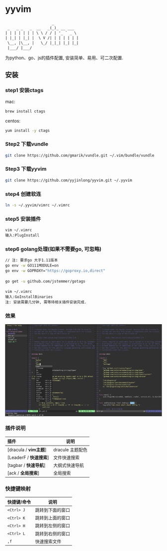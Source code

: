 # yyvim
```
                     _
 _   _ _   _  __   _(_)_ __ ___
| | | | | | | \ \ / / | '_ ` _ \
| |_| | |_| |  \ V /| | | | | | |
 \__, |\__, |   \_/ |_|_| |_| |_|
 |___/ |___/
```

为python、go、js的插件配置, 安装简单、易用、可二次配置.

## 安装

### step1 安装ctags
mac:
```bash
brew install ctags
```

centos:
```bash
yum install -y ctags
```

### Step2 下载vundle
```bash
git clone https://github.com/gmarik/vundle.git ~/.vim/bundle/vundle
```

### Step3 下载yyvim
```bash
git clone https://github.com/yyjinlong/yyvim.git ~/.yyvim
```

### step4 创建软连
```bash
ln -s ~/.yyvim/vimrc ~/.vimrc
```

### step5 安装插件
```bash
vim ~/.vimrc
输入:PlugInstall
```

### step6 golang处理(如果不需要go, 可忽略)
```bash
// 注: 要求go 大于1.11版本
go env -w GO111MODULE=on
go env -w GOPROXY="https://goproxy.io,direct"

go get -u github.com/jstemmer/gotags

vim ~/.vimrc
输入:GoInstallBinaries
注: 安装需要几分钟, 需等待相关插件安装完成.
```

### 效果

![](https://raw.githubusercontent.com/yyjinlong/yyvim/master/yyvim.png)

### 插件说明

| 插件                              | 说明                  |
| :---                              | ----                  |
| [dracula / **vim主题**]           | dracule 主题配色      |
| [LeaderF / **快速搜索**]          | 文件快速搜索          |
| [tagbar / **快速导航**]           | 大纲式快速导航        |
| [ack / **全局搜索**]              | 全局搜索              |


### 快捷键映射

| 快捷键/命令                       | 说明                  |
| :---                              | ----                  |
| `<Ctrl> J`                        | 跳转到下面的窗口      |
| `<Ctrl> K`                        | 跳转到上面的窗口      |
| `<Ctrl> H`                        | 跳转到左侧的窗口      |
| `<Ctrl> L`                        | 跳转到右侧的窗口      |
| `,f`                              | 快速搜索文件          |
